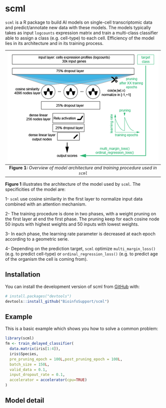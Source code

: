 
# scml

`scml` is a R package to build AI models on single-cell transcriptomic data
and predict/annotate new data with these models. The models typically takes as 
input `logcounts` expression matrix and train a multi-class classifier able to 
assign a class (e.g. cell-type) to each cell. Efficiency of the model lies in 
its architecture and in its training process.



| ![](man/figures/nn_arch.png) |
|:--:|
| **Figure 1:** *Overview of model architecture and training procedure used in `scml`* |

**Figure 1** illustrates the architecture of the model used by `scml`.
The specificities of the model are:

1- `scml` use cosine similarity in the first layer to normalize input data 
    combined with an attention mechanism.

2- The training procedure is done in two phases, with a weight pruning on the 
   first layer at end the first phase. The pruning keep for each cosine node 
   50 inputs with highest weights and 50 inputs with lowest weights.

3- In each phase, the learning rate parameter is decreased at each epoch 
   according to a geometric serie.

4- Depending on the prediction target, `scml` optimize `multi_margin_loss()` 
   (e.g. to predict cell-type) or `ordinal_regression_loss()` (e.g. to predict
   age of the organism the cell is coming from).


## Installation

You can install the development version of scml from [GitHub](https://github.com/) with:

``` r
# install.packages("devtools")
devtools::install_github("BioinfoSupport/scml")
```

## Example

This is a basic example which shows you how to solve a common problem:

``` r
library(scml)
fm <- train_delayed_classifier(
  data.matrix(iris[1:4]),
  iris$Species,
  pre_pruning_epoch = 100L,post_pruning_epoch = 100L,
  batch_size = 150L,
  valid_data = 0.1,
  input_dropout_rate = 0.1,
  accelerator = accelerator(cpu=TRUE)
)
```


## Model detail






